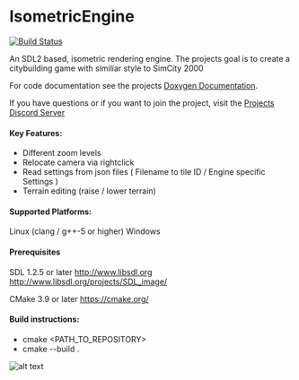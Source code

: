 # IsometricEngine  
[![Build Status](https://travis-ci.org/JimmySnails/IsometricEngine.svg?branch=master)](https://travis-ci.org/JimmySnails/IsometricEngine)


An SDL2 based, isometric rendering engine.
The projects goal is to create a citybuilding game with similiar style to SimCity 2000

For code documentation see the projects [Doxygen Documentation](https://jimmysnails.github.io/IsometricEngine/build/html/index.html).

If you have questions or if you want to join the project, visit the [Projects Discord Server](https://discord.gg/qwa2H3G) 

#### Key Features:
  - Different zoom levels
  - Relocate camera via rightclick
  - Read settings from json files ( Filename to tile ID  / Engine specific Settings )
  - Terrain editing (raise / lower terrain)
  


#### Supported Platforms:
  Linux (clang / g++-5 or higher)
  Windows
  
#### Prerequisites

 SDL 1.2.5 or later
  http://www.libsdl.org
  http://www.libsdl.org/projects/SDL_image/
 
 CMake 3.9 or later
  https://cmake.org/

#### Build instructions:
 - cmake <PATH_TO_REPOSITORY>
 - cmake --build .

![alt text](https://raw.githubusercontent.com/JimmySnails/IsometricEngine/master/images/Screenshot1.png)
